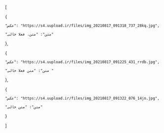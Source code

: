 [

  {

    "عکس": "https://s4.uupload.ir/files/img_20210817_091318_737_28kq.jpg",

    "متن": "متن. فعلا خالی"

  },

  {

    "عکس": "https://s4.uupload.ir/files/img_20210817_091225_431_rrdb.jpg",

    "متن": "متن فعلا خالی "

  },

  {

    "عکس": "https://s4.uupload.ir/files/img_20210817_091322_076_14jn.jpg",

    "متن": "متن خالی"

    

  }

]
